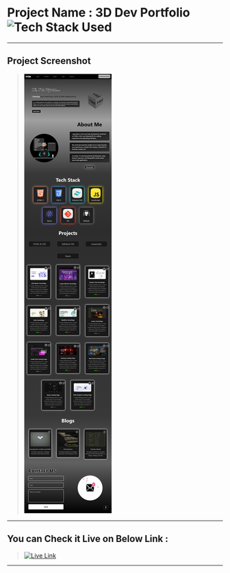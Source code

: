 # Project Name : 3D Dev Portfolio ![Tech Stack Used](https://img.shields.io/badge/Technologies-ReactJS-orange)

---

## Project Screenshot

> ![SS](./ss.png)

---

## You can Check it Live on Below Link :

> [![Live Link](https://img.shields.io/badge/DEPLOYED-LINK-green)](https://react-portfolio-assignment-ten.vercel.app/)

---

